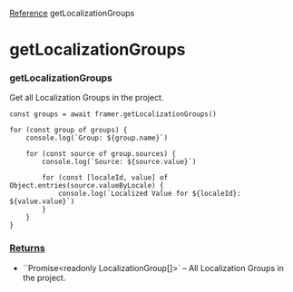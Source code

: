 [Reference](https://www.framer.com/developers/reference)
getLocalizationGroups
# getLocalizationGroups
### getLocalizationGroups
Get all Localization Groups in the project.
```
const groups = await framer.getLocalizationGroups()

for (const group of groups) {
    console.log(`Group: ${group.name}`)

    for (const source of group.sources) {
        console.log(`Source: ${source.value}`)

        for (const [localeId, value] of Object.entries(source.valueByLocale) {
            console.log(`Localized Value for ${localeId}: ${value.value}`)
        }
    }
}
```

### [Returns](https://www.framer.com/developers/reference/plugins-get-localization-groups#returns)
  * ``Promise<readonly LocalizationGroup[](https://www.framer.com/developers/reference/plugins-localization-group)[]>` – All Localization Groups in the project.


